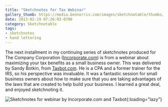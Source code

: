 ```yaml
---
title: "Sketchnotes for Tax Webinar"
gallery_thumb: https://media.bennorris.com/images/sketchnotable/thumbs/income-tax-into-tax-income-sketchnotes.jpg
date: 2013-02-19 07:26:03-0700
category: Sketchnotable
tags:
- sketchnotes
- hand lettering
---
```


The next installment in my continuing series of sketchnotes produced for The Company Corporation (<a href="http://www.incorporate.com" title="The Company Corporation">Incorporate.com</a>) is from a webinar about maximizing your tax benefits as a small business owner. This was delivered by Sandy Botkin, from <a href="https://taxbot.com" title="Taxbot.com" target="_blank">Taxbot.com</a>. He is a CPA and a former trainer for the IRS, so his perspective was invaluable. It was a fantastic session for small business owners about how to make sure that you are taking advantages of the laws that are created to help build your business. I learned a great deal, and enjoyed sketchnoting it.

![Sketchnotes for webinar by Incorporate.com and Taxbot](https://media.bennorris.com/images/sketchnotable/company-corporation/income-tax-into-tax-income-sketchnotes.jpg){:loading="lazy"}
